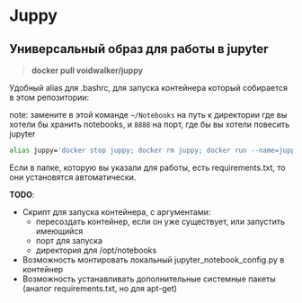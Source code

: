 # Juppy
## Универсальный образ для работы в jupyter

> **docker pull voidwalker/juppy**

Удобный alias для .bashrc, для запуска контейнера который собирается в этом репозитории:

note: замените в этой команде `~/Notebooks` на путь к директории где вы хотели бы хранить notebooks, и `8888` на порт, где бы вы хотели повесить jupyter

```bash
alias juppy='docker stop juppy; docker rm juppy; docker run --name=juppy -i -t -p 8888:8888 -v ~/Notebooks:/opt/notebooks juppy /bin/bash -c "/opt/conda/bin/jupyter notebook --allow-root --notebook-dir=/opt/notebooks --ip=0.0.0.0 --port=8888 --no-browser"'
```

Если в папке, которую вы указали для работы, есть requirements.txt, то они установятся автоматически.

**TODO**:
- Скрипт для запуска контейнера, с аргументами:
  - пересоздать контейнер, если он уже существует, или запустить имеющийся
  - порт для запуска
  - директория для /opt/notebooks
- Возможность монтировать локальный jupyter_notebook_config.py в контейнер
- Возможность устанавливать дополнительные системные пакеты (аналог requirements.txt, но для apt-get)
